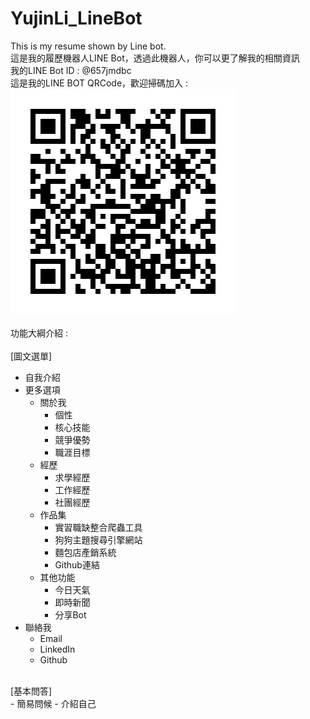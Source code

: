 # YujinLi_LineBot
This is my resume shown by Line bot.<br />
這是我的履歷機器人LINE Bot，透過此機器人，你可以更了解我的相關資訊<br />
我的LINE Bot ID : @657jmdbc<br />
這是我的LINE BOT QRCode，歡迎掃碼加入 :<br />
![Alt text](https://raw.githubusercontent.com/nicolela5693/YujinLi_LineBot/master/LINEBOT_QRCode.png "LINE BOT QRCode")<br />
<br />
功能大綱介紹 : <br />
<br />
[圖文選單]<br />
* 自我介紹
* 更多選項
  * 關於我
    * 個性
    * 核心技能
    * 競爭優勢
    * 職涯目標
  * 經歷
    * 求學經歷
    * 工作經歷
    * 社團經歷
  * 作品集
    * 實習職缺整合爬蟲工具
    * 狗狗主題搜尋引擎網站
    * 麵包店產銷系統
    * Github連結
  * 其他功能
    * 今日天氣
    * 即時新聞
    * 分享Bot
* 聯絡我
  * Email
  * LinkedIn
  * Github
<br />
[基本問答]<br />
- 簡易問候
- 介紹自己

